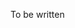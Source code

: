 To be written

<!--
http://serverfault.com/questions/613829/why-cant-a-cname-record-be-used-at-the-apex-aka-root-of-a-domain
http://support.dnsimple.com/articles/alias-record/
-->
